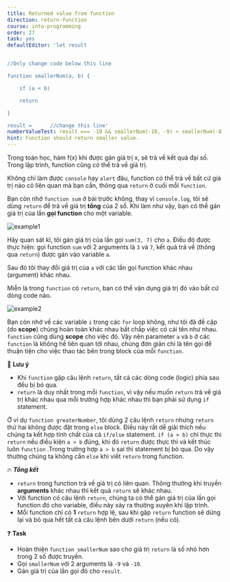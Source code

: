 ```yaml
---
title: Returned value from function
direction: return-function
course: into-programming
order: 27
task: yes
defaultEditor: 'let result


//Only change code below this line

function smallerNum(a, b) {

    if (a < b)

    return

}

result =      //change this line'
numberValueTest: result === -10 && smallerNum(-10, -9) < smallerNum(-8, -9)
hint: Function should return smaller value.
---
```


Trong toán học, hàm f(x) khi được gán giá trị x, sẽ trả về kết quả đại số. Trong lập trình, function cũng có thể trả về giá trị.

Không chỉ làm được `console` hay `alert` đâu, function có thể trả về bất cứ giá trị nào có liên quan mà bạn cần, thông qua `return` ở cuối mỗi `function`.

Bạn còn nhớ `function sum` ở bài trước không, thay vì `console.log`, tôi sẽ dùng `return` để trả về giá trị **tổng** của 2 số. Khi làm như vậy, bạn có thể gán giá trị của lần **gọi function** cho một variable.

![example1](https://firebasestorage.googleapis.com/v0/b/js-for-beginners.appspot.com/o/Task%2027%3A%20Return%20function%2Ftask27.png?alt=media&token=18e606a6-ec63-4128-b969-1f5a79d67406)

Hãy quan sát kĩ, tôi gán giá trị của lần gọi `sum(3, 7)` cho `a`. Điều đó được thực hiện: gọi function `sum` với 2 arguments là `3` và `7`, kết quả trả về (thông qua `return`) được gán vào variable `a`.

Sau đó tôi thay đổi giá trị của `a` với các lần gọi function khác nhau (argument) khác nhau.

Miễn là trong `function` có `return`, bạn có thể vận dụng giá trị đó vào bất cứ dòng code nào.

![example2](https://firebasestorage.googleapis.com/v0/b/js-for-beginners.appspot.com/o/Task%2027%3A%20Return%20function%2Ftask27.2.png?alt=media&token=f8be64cf-834a-42be-bc0e-7eba39b77bcc)

Bạn còn nhớ về các variable `i` trong các `for` loop không, như tôi đã đề cập (do **scope**) chúng hoàn toàn khác nhau bất chấp việc có cái tên như nhau. `function` cũng dùng **scope** cho việc đó. Vậy nên parameter `a` và `b` ở các `function` là không hề liên quan tới nhau, chúng đơn giản chỉ là tên gọi để thuận tiện cho việc thao tác bên trong block của mỗi `function`.

📌 **Lưu ý**

-   Khi `function` gặp câu lệnh `return`, tất cả các dòng code (logic) phía sau đều bị bỏ qua.
-   `return` là duy nhất trong mỗi `function`, vì vậy nếu muốn `return` trả về giá trị khác nhau qua mỗi trường hợp khác nhau thì bạn phải sử dụng `if` statement.

Ở ví dụ `function greaterNumber`, tôi dùng 2 câu lệnh `return` nhưng `return` thứ hai không được đặt trong `else` block. Điều này rất dễ giải thích nếu chúng ta kết hợp tính chất của cả `if/else` statement. `if (a > b)` chỉ thực thi `return` nếu điều kiện `a > b` đúng, khi đó `return` được thực thi và kết thúc luôn `function` .Trong trường hợp `a > b` sai thì statement bị bỏ qua. Do vậy thường chúng ta không cần `else` khi viết `return` trong function.

🔥 **_Tổng kết_**

-   `return` trong function trả về giá trị có liên quan. Thông thường khi truyền **arguments** khác nhau thì kết quả `return` sẽ khác nhau.
-   Với function có câu lệnh `return`, chúng ta có thể gán giá trị của lần gọi function đó cho variable, điều này xảy ra thường xuyên khi lập trình.
-   Mỗi function chỉ có **1** `return` hợp lệ, sau khi gặp `return` function sẽ dừng lại và bỏ qua hết tất cả câu lệnh bên dưới `return` (nếu có).

❓ **Task**

-   Hoàn thiện `function smallerNum` sao cho giá trị `return` là số nhỏ hơn trong 2 số được truyền.
-   Gọi `smallerNum` với 2 arguments là `-9` và `-10`.
-   Gán giá trị của lần gọi đó cho `result`.
